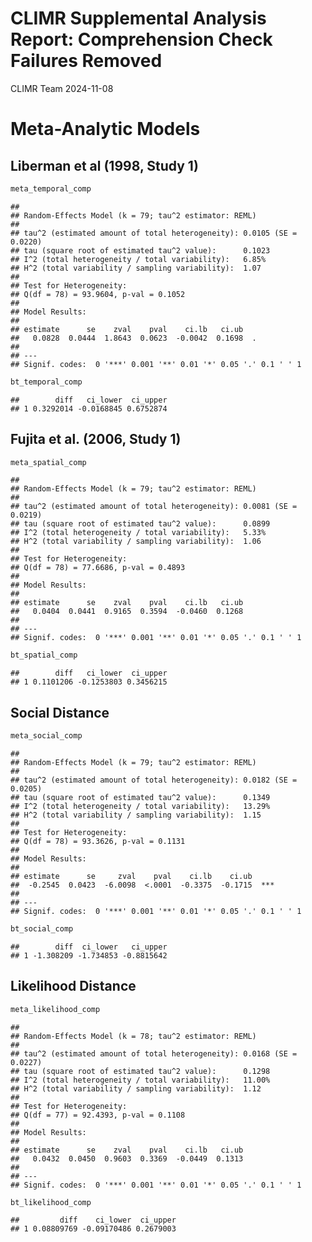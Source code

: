 CLIMR Supplemental Analysis Report: Comprehension Check Failures Removed
================
CLIMR Team
2024-11-08

# Meta-Analytic Models

## Liberman et al (1998, Study 1)

``` r
meta_temporal_comp
```

    ## 
    ## Random-Effects Model (k = 79; tau^2 estimator: REML)
    ## 
    ## tau^2 (estimated amount of total heterogeneity): 0.0105 (SE = 0.0220)
    ## tau (square root of estimated tau^2 value):      0.1023
    ## I^2 (total heterogeneity / total variability):   6.85%
    ## H^2 (total variability / sampling variability):  1.07
    ## 
    ## Test for Heterogeneity:
    ## Q(df = 78) = 93.9604, p-val = 0.1052
    ## 
    ## Model Results:
    ## 
    ## estimate      se    zval    pval    ci.lb   ci.ub    
    ##   0.0828  0.0444  1.8643  0.0623  -0.0042  0.1698  . 
    ## 
    ## ---
    ## Signif. codes:  0 '***' 0.001 '**' 0.01 '*' 0.05 '.' 0.1 ' ' 1

``` r
bt_temporal_comp
```

    ##        diff   ci_lower  ci_upper
    ## 1 0.3292014 -0.0168845 0.6752874

## Fujita et al. (2006, Study 1)

``` r
meta_spatial_comp
```

    ## 
    ## Random-Effects Model (k = 79; tau^2 estimator: REML)
    ## 
    ## tau^2 (estimated amount of total heterogeneity): 0.0081 (SE = 0.0219)
    ## tau (square root of estimated tau^2 value):      0.0899
    ## I^2 (total heterogeneity / total variability):   5.33%
    ## H^2 (total variability / sampling variability):  1.06
    ## 
    ## Test for Heterogeneity:
    ## Q(df = 78) = 77.6686, p-val = 0.4893
    ## 
    ## Model Results:
    ## 
    ## estimate      se    zval    pval    ci.lb   ci.ub    
    ##   0.0404  0.0441  0.9165  0.3594  -0.0460  0.1268    
    ## 
    ## ---
    ## Signif. codes:  0 '***' 0.001 '**' 0.01 '*' 0.05 '.' 0.1 ' ' 1

``` r
bt_spatial_comp
```

    ##        diff   ci_lower  ci_upper
    ## 1 0.1101206 -0.1253803 0.3456215

## Social Distance

``` r
meta_social_comp
```

    ## 
    ## Random-Effects Model (k = 79; tau^2 estimator: REML)
    ## 
    ## tau^2 (estimated amount of total heterogeneity): 0.0182 (SE = 0.0205)
    ## tau (square root of estimated tau^2 value):      0.1349
    ## I^2 (total heterogeneity / total variability):   13.29%
    ## H^2 (total variability / sampling variability):  1.15
    ## 
    ## Test for Heterogeneity:
    ## Q(df = 78) = 93.3626, p-val = 0.1131
    ## 
    ## Model Results:
    ## 
    ## estimate      se     zval    pval    ci.lb    ci.ub      
    ##  -0.2545  0.0423  -6.0098  <.0001  -0.3375  -0.1715  *** 
    ## 
    ## ---
    ## Signif. codes:  0 '***' 0.001 '**' 0.01 '*' 0.05 '.' 0.1 ' ' 1

``` r
bt_social_comp
```

    ##        diff  ci_lower   ci_upper
    ## 1 -1.308209 -1.734853 -0.8815642

## Likelihood Distance

``` r
meta_likelihood_comp
```

    ## 
    ## Random-Effects Model (k = 78; tau^2 estimator: REML)
    ## 
    ## tau^2 (estimated amount of total heterogeneity): 0.0168 (SE = 0.0227)
    ## tau (square root of estimated tau^2 value):      0.1298
    ## I^2 (total heterogeneity / total variability):   11.00%
    ## H^2 (total variability / sampling variability):  1.12
    ## 
    ## Test for Heterogeneity:
    ## Q(df = 77) = 92.4393, p-val = 0.1108
    ## 
    ## Model Results:
    ## 
    ## estimate      se    zval    pval    ci.lb   ci.ub    
    ##   0.0432  0.0450  0.9603  0.3369  -0.0449  0.1313    
    ## 
    ## ---
    ## Signif. codes:  0 '***' 0.001 '**' 0.01 '*' 0.05 '.' 0.1 ' ' 1

``` r
bt_likelihood_comp
```

    ##         diff    ci_lower  ci_upper
    ## 1 0.08809769 -0.09170486 0.2679003
